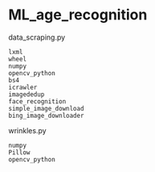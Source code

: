 # ML_age_recognition

data_scraping.py
```
lxml
wheel
numpy
opencv_python
bs4
icrawler
imagededup
face_recognition
simple_image_download
bing_image_downloader
```

wrinkles.py
```
numpy
Pillow
opencv_python
```
